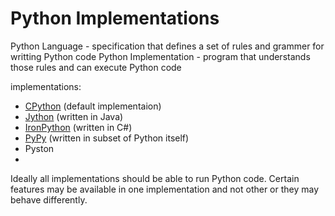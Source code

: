 # Python Implementations

Python Language - specification that defines a set of rules and grammer for writting Python code
Python Implementation - program that understands those rules and can execute Python code


implementations:
* [CPython](CPython) (default implementaion)
* [Jython](Jython) (written in Java)
* [IronPython](IronPython) (written in C#)
* [PyPy](PyPy) (written in subset of Python itself)
* Pyston
*


Ideally all implementations should be able to run Python code. Certain features may be available in one implementation and not other or they may behave differently.

